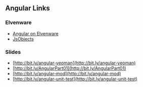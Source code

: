 ## Angular Links

### Elvenware

- [Angular on Elvenware][angelf]
- [JsObjects][jsang]

[angelf]:http://www.elvenware.com/charlie/development/web/JavaScript/Angular.html
[jsang]:https://github.com/charliecalvert/JsObjects/tree/master/JavaScript/Design

### Slides

- [http://bit.ly/angular-yeoman](http://bit.ly/angular-yeoman)
- [http://bit.ly/AngularPart01](http://bit.ly/AngularPart01)
- [http://bit.ly/angular-mod](http://bit.ly/angular-mod)
- [http://bit.ly/angular-unit-test](http://bit.ly/angular-unit-test)